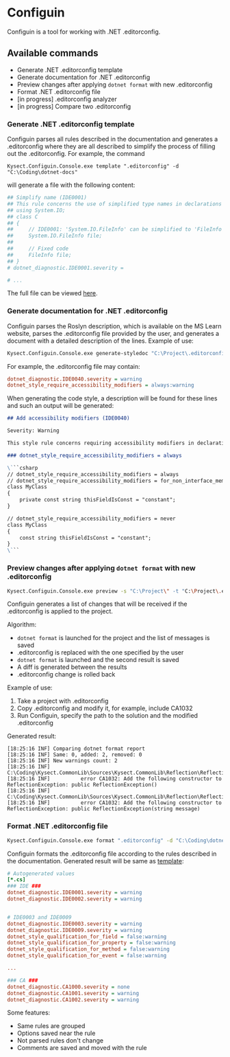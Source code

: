# Configuin

Configuin is a tool for working with .NET .editorconfig.

## Available commands

- Generate .NET .editorconfig template
- Generate documentation for .NET .editorconfig
- Preview changes after applying `dotnet format` with new .editorconfig
- Format .NET .editorconfig file
- [in progress] .editorconfig analyzer
- [in progress] Compare two .editorconfig

### Generate .NET .editorconfig template

Configuin parses all rules described in the documentation and generates a .editorconfig where they are all described to simplify the process of filling out the .editorconfig. For example, the command

```
Kysect.Configuin.Console.exe template ".editorconfig" -d "C:\Coding\dotnet-docs"
```

will generate a file with the following content:

```ini
## Simplify name (IDE0001)
## This rule concerns the use of simplified type names in declarations and executable code, when possible. You can remove unnecessary name qualification to simplify code and improve readability.
## using System.IO;
## class C
## {
##     // IDE0001: 'System.IO.FileInfo' can be simplified to 'FileInfo'
##     System.IO.FileInfo file;
## 
##     // Fixed code
##     FileInfo file;
## }
# dotnet_diagnostic.IDE0001.severity = 

# ...
```

The full file can be viewed [here](Docs/.editorconfig).

### Generate documentation for .NET .editorconfig

Configuin parses the Roslyn description, which is available on the MS Learn website, parses the .editorconfig file provided by the user, and generates a document with a detailed description of the lines. Example of use:

```bash
Kysect.Configuin.Console.exe generate-styledoc "C:\Project\.editorconfig" -o "output.md" -d "C:\Coding\dotnet-docs"
```

For example, the .editorconfig file may contain:

```ini
dotnet_diagnostic.IDE0040.severity = warning
dotnet_style_require_accessibility_modifiers = always:warning
```

When generating the code style, a description will be found for these lines and such an output will be generated:

```md
## Add accessibility modifiers (IDE0040)

Severity: Warning

This style rule concerns requiring accessibility modifiers in declarations.

### dotnet_style_require_accessibility_modifiers = always

\```csharp
// dotnet_style_require_accessibility_modifiers = always
// dotnet_style_require_accessibility_modifiers = for_non_interface_members
class MyClass
{
    private const string thisFieldIsConst = "constant";
}

// dotnet_style_require_accessibility_modifiers = never
class MyClass
{
    const string thisFieldIsConst = "constant";
}
\```
```

### Preview changes after applying `dotnet format` with new .editorconfig

```bash
Kysect.Configuin.Console.exe preview -s "C:\Project\" -t "C:\Project\.editorconfig" -e "C:\.editorconfig"
```

Configuin generates a list of changes that will be received if the .editorconfig is applied to the project.

Algorithm:
- `dotnet format` is launched for the project and the list of messages is saved
- .editorconfig is replaced with the one specified by the user
- `dotnet format` is launched and the second result is saved
- A diff is generated between the results
- .editorconfig change is rolled back

Example of use:

1. Take a project with .editorconfig
2. Copy .editorconfig and modify it, for example, include CA1032
3. Run Configuin, specify the path to the solution and the modified .editorconfig

Generated result:

```log
[18:25:16 INF] Comparing dotnet format report
[18:25:16 INF] Same: 0, added: 2, removed: 0
[18:25:16 INF] New warnings count: 2
[18:25:16 INF]  C:\Coding\Kysect.CommonLib\Sources\Kysect.CommonLib\Reflection\ReflectionException.cs
[18:25:16 INF]          error CA1032: Add the following constructor to ReflectionException: public ReflectionException()
[18:25:16 INF]  C:\Coding\Kysect.CommonLib\Sources\Kysect.CommonLib\Reflection\ReflectionException.cs
[18:25:16 INF]          error CA1032: Add the following constructor to ReflectionException: public ReflectionException(string message)
```

### Format .NET .editorconfig file

```bash
Kysect.Configuin.Console.exe format ".editorconfig" -d "C:\Coding\dotnet-docs"
```

Configuin formats the .editorconfig file according to the rules described in the documentation. Generated result will be same as [template](Docs/.editorconfig):

```ini
# Autogenerated values
[*.cs]
### IDE ###
dotnet_diagnostic.IDE0001.severity = warning
dotnet_diagnostic.IDE0002.severity = warning


# IDE0003 and IDE0009
dotnet_diagnostic.IDE0003.severity = warning
dotnet_diagnostic.IDE0009.severity = warning
dotnet_style_qualification_for_field = false:warning
dotnet_style_qualification_for_property = false:warning
dotnet_style_qualification_for_method = false:warning
dotnet_style_qualification_for_event = false:warning

...

### CA ###
dotnet_diagnostic.CA1000.severity = none
dotnet_diagnostic.CA1001.severity = warning
dotnet_diagnostic.CA1002.severity = warning
```

Some features:
- Same rules are grouped
- Options saved near the rule
- Not parsed rules don't change
- Comments are saved and moved with the rule
